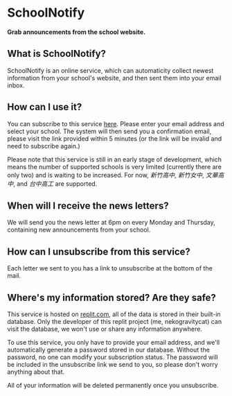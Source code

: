 # SchoolNotify
**Grab announcements from the school website.**

## What is SchoolNotify?
SchoolNotify is an online service, which can automaticity collect newest information from your school's website, and then sent them into your email inbox.

## How can I use it?
You can subscribe to this service [here](https://sn.nekogc.com). Please enter your email address and select your school. The system will then send you a confirmation email, please visit the link provided within 5 minutes (or the link will be invalid and need to subscribe again.)

Please note that this service is still in an early stage of development, which means the number of supported schools is very limited (currently there are only two) and is waiting to be increased. For now, *新竹高中*, *新竹女中*, *文華高中*, and *台中高工* are supported.

## When will I receive the news letters?
We will send you the news letter at 6pm on every Monday and Thursday, containing new announcements from your school.

## How can I unsubscribe from this service?
Each letter we sent to you has a link to unsubscribe at the bottom of the mail.

## Where's my information stored? Are they safe?
This service is hosted on [replit.com](https://replit.com), all of the data is stored in their built-in database. Only the developer of this replit project (me, nekogravitycat) can visit the database, we won't use or share any information anywhere.

To use this service, you only have to provide your email address, and we'll automatically generate a password stored in our database. Without the password, no one can modify your subscription status. The password will be included in the unsubscribe link we send to you, so please don't worry anything about that.

All of your information will be deleted permanently once you unsubscribe.